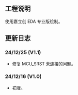 ## 工程说明
使用嘉立创 EDA 专业版绘制。

## 更新日志

### 24/12/25 (V1.1)
- 修复 MCU_SRST 未连接的问题。

### 24/12/16 (V1.0)
- 初版。
